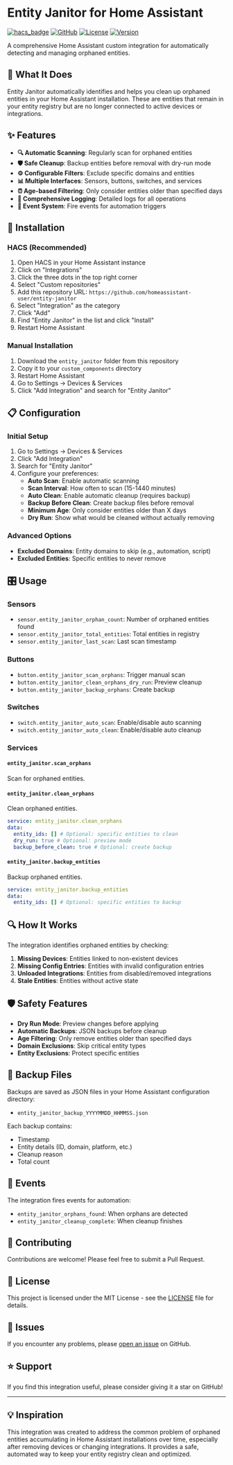 # Entity Janitor for Home Assistant

[![hacs_badge](https://img.shields.io/badge/HACS-Custom-41BDF5.svg)](https://github.com/hacs/integration)
[![GitHub](https://img.shields.io/badge/GitHub-Jacid23%2Fentity--janitor-blue.svg)](https://github.com/Jacid23/entity-janitor/releases/tag/v1.0.3)
[![License](https://img.shields.io/badge/License-MIT-yellow.svg)](https://github.com/Jacid23/entity-janitor/blob/main/LICENSE)
[![Version](https://img.shields.io/badge/Version-1.0.3-green.svg)](https://github.com/Jacid23/entity-janitor)

A comprehensive Home Assistant custom integration for automatically detecting and managing orphaned entities.

## 🧹 What It Does

Entity Janitor automatically identifies and helps you clean up orphaned entities in your Home Assistant installation. These are entities that remain in your entity registry but are no longer connected to active devices or integrations.

## ✨ Features

- **🔍 Automatic Scanning**: Regularly scan for orphaned entities
- **🛡️ Safe Cleanup**: Backup entities before removal with dry-run mode
- **⚙️ Configurable Filters**: Exclude specific domains and entities
- **📊 Multiple Interfaces**: Sensors, buttons, switches, and services
- **⏰ Age-based Filtering**: Only consider entities older than specified days
- **📝 Comprehensive Logging**: Detailed logs for all operations
- **🔔 Event System**: Fire events for automation triggers

## 🚀 Installation

### HACS (Recommended)

1. Open HACS in your Home Assistant instance
2. Click on "Integrations"
3. Click the three dots in the top right corner
4. Select "Custom repositories"
5. Add this repository URL: `https://github.com/homeassistant-user/entity-janitor`
6. Select "Integration" as the category
7. Click "Add"
8. Find "Entity Janitor" in the list and click "Install"
9. Restart Home Assistant

### Manual Installation

1. Download the `entity_janitor` folder from this repository
2. Copy it to your `custom_components` directory
3. Restart Home Assistant
4. Go to Settings → Devices & Services
5. Click "Add Integration" and search for "Entity Janitor"

## 📋 Configuration

### Initial Setup

1. Go to Settings → Devices & Services
2. Click "Add Integration"
3. Search for "Entity Janitor"
4. Configure your preferences:
   - **Auto Scan**: Enable automatic scanning
   - **Scan Interval**: How often to scan (15-1440 minutes)
   - **Auto Clean**: Enable automatic cleanup (requires backup)
   - **Backup Before Clean**: Create backup files before removal
   - **Minimum Age**: Only consider entities older than X days
   - **Dry Run**: Show what would be cleaned without actually removing

### Advanced Options

- **Excluded Domains**: Entity domains to skip (e.g., automation, script)
- **Excluded Entities**: Specific entities to never remove

## 🎛️ Usage

### Sensors

- `sensor.entity_janitor_orphan_count`: Number of orphaned entities found
- `sensor.entity_janitor_total_entities`: Total entities in registry
- `sensor.entity_janitor_last_scan`: Last scan timestamp

### Buttons

- `button.entity_janitor_scan_orphans`: Trigger manual scan
- `button.entity_janitor_clean_orphans_dry_run`: Preview cleanup
- `button.entity_janitor_backup_orphans`: Create backup

### Switches

- `switch.entity_janitor_auto_scan`: Enable/disable auto scanning
- `switch.entity_janitor_auto_clean`: Enable/disable auto cleanup

### Services

#### `entity_janitor.scan_orphans`
Scan for orphaned entities.

#### `entity_janitor.clean_orphans`
Clean orphaned entities.
```yaml
service: entity_janitor.clean_orphans
data:
  entity_ids: [] # Optional: specific entities to clean
  dry_run: true # Optional: preview mode
  backup_before_clean: true # Optional: create backup
```

#### `entity_janitor.backup_entities`
Backup orphaned entities.
```yaml
service: entity_janitor.backup_entities
data:
  entity_ids: [] # Optional: specific entities to backup
```

## 🔍 How It Works

The integration identifies orphaned entities by checking:

1. **Missing Devices**: Entities linked to non-existent devices
2. **Missing Config Entries**: Entities with invalid configuration entries
3. **Unloaded Integrations**: Entities from disabled/removed integrations
4. **Stale Entities**: Entities without active state

## 🛡️ Safety Features

- **Dry Run Mode**: Preview changes before applying
- **Automatic Backups**: JSON backups before cleanup
- **Age Filtering**: Only remove entities older than specified days
- **Domain Exclusions**: Skip critical entity types
- **Entity Exclusions**: Protect specific entities

## 📁 Backup Files

Backups are saved as JSON files in your Home Assistant configuration directory:
- `entity_janitor_backup_YYYYMMDD_HHMMSS.json`

Each backup contains:
- Timestamp
- Entity details (ID, domain, platform, etc.)
- Cleanup reason
- Total count

## 🔔 Events

The integration fires events for automation:
- `entity_janitor_orphans_found`: When orphans are detected
- `entity_janitor_cleanup_complete`: When cleanup finishes

## 🤝 Contributing

Contributions are welcome! Please feel free to submit a Pull Request.

## 📝 License

This project is licensed under the MIT License - see the [LICENSE](LICENSE) file for details.

## 🐛 Issues

If you encounter any problems, please [open an issue](https://github.com/homeassistant-user/entity-janitor/issues) on GitHub.

## ⭐ Support

If you find this integration useful, please consider giving it a star on GitHub!

---

## 💡 Inspiration

This integration was created to address the common problem of orphaned entities accumulating in Home Assistant installations over time, especially after removing devices or changing integrations. It provides a safe, automated way to keep your entity registry clean and optimized.
